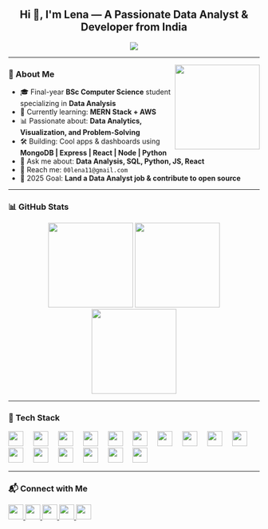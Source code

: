 <h2 align="center">Hi 👋, I'm Lena — A Passionate Data Analyst & Developer from India</h2>

<p align="center">
  <img src="https://readme-typing-svg.herokuapp.com?font=Fira+Code&duration=3000&pause=1000&color=F76D6D&width=500&lines=Data+Analyst+%7C+MERN+Stack+Developer;BSc+Computer+Science+Student;Lifelong+Learner+🚀" />
</p>

---

<!-- Animated GIF -->
<img align="right" height="170" src="https://media.giphy.com/media/qgQUggAC3Pfv687qPC/giphy.gif" />

### 🧠 About Me
- 🎓 Final-year **BSc Computer Science** student specializing in **Data Analysis**
- 🌱 Currently learning: **MERN Stack + AWS**
- 📊 Passionate about: **Data Analytics, Visualization, and Problem-Solving**
- 🛠️ Building: Cool apps & dashboards using **MongoDB | Express | React | Node | Python**
- 💬 Ask me about: **Data Analysis, SQL, Python, JS, React**
- 📧 Reach me: `00lena11@gmail.com`
- 🎯 2025 Goal: **Land a Data Analyst job & contribute to open source**

---

### 📊 GitHub Stats
<div align="center">
  <img src="https://github-readme-stats.vercel.app/api?username=codewith-lena&show_icons=true&include_all_commits=true&count_private=true&theme=radical&border_radius=10&hide_border=false" height="170" />
  
  <img src="https://github-readme-stats.vercel.app/api/top-langs?username=codewith-lena&layout=compact&langs_count=6&theme=radical&border_radius=10&hide_border=false" height="170" />

  <img src="https://streak-stats.demolab.com?user=codewith-lena&theme=radical&hide_border=false&border_radius=10&date_format=M%20j%5B%2C%20Y%5D" height="170" />
</div>

---

### 🧰 Tech Stack
<div align="left">
  <!-- Data Analysis -->
  <img src="https://cdn.jsdelivr.net/gh/devicons/devicon/icons/python/python-original.svg" height="30" />
  <img width="12" />
  <img src="https://cdn.jsdelivr.net/gh/devicons/devicon/icons/mysql/mysql-original.svg" height="30" />
  <img width="12" />
  <img src="https://cdn.jsdelivr.net/gh/devicons/devicon/icons/pandas/pandas-original.svg" height="30" />
  <img width="12" />
  <img src="https://cdn.jsdelivr.net/gh/devicons/devicon/icons/numpy/numpy-original.svg" height="30" />
  <img width="12" />
  <img src="https://cdn.jsdelivr.net/gh/devicons/devicon/icons/mongodb/mongodb-original.svg" height="30" />
  
  <!-- Web Development -->
  <img width="12" />
  <img src="https://cdn.jsdelivr.net/gh/devicons/devicon/icons/javascript/javascript-original.svg" height="30" />
  <img width="12" />
  <img src="https://cdn.jsdelivr.net/gh/devicons/devicon/icons/react/react-original.svg" height="30" />
  <img width="12" />
  <img src="https://cdn.jsdelivr.net/gh/devicons/devicon/icons/nodejs/nodejs-original.svg" height="30" />
  <img width="12" />
  <img src="https://cdn.jsdelivr.net/gh/devicons/devicon/icons/express/express-original.svg" height="30" />

  <!-- Styling -->
  <img width="12" />
  <img src="https://cdn.jsdelivr.net/gh/devicons/devicon/icons/html5/html5-original.svg" height="30" />
  <img width="12" />
  <img src="https://cdn.jsdelivr.net/gh/devicons/devicon/icons/css3/css3-original.svg" height="30" />
  <img width="12" />
  <img src="https://cdn.jsdelivr.net/gh/devicons/devicon/icons/tailwindcss/tailwindcss-original.svg" height="30" />
  <img width="12" />
  <img src="https://cdn.jsdelivr.net/gh/devicons/devicon/icons/bootstrap/bootstrap-original.svg" height="30" />

  <!-- Tools -->
  <img width="12" />
  <img src="https://cdn.jsdelivr.net/gh/devicons/devicon/icons/git/git-original.svg" height="30" />
  <img width="12" />
  <img src="https://cdn.jsdelivr.net/gh/devicons/devicon/icons/github/github-original.svg" height="30" />
  <img width="12" />
  <img src="https://cdn.jsdelivr.net/npm/simple-icons@v9/icons/amazonaws.svg" height="30" />
</div>

---

### 📬 Connect with Me
<div align="left">
  <!-- LinkedIn -->
  <a href="https://www.linkedin.com/in/your_linkedin_username" target="_blank">
    <img src="https://cdn.jsdelivr.net/gh/devicons/devicon/icons/linkedin/linkedin-original.svg" height="30" />
  </a>
  
  <!-- GitHub -->
  <a href="https://github.com/codewith-lena" target="_blank">
    <img src="https://cdn.jsdelivr.net/gh/devicons/devicon/icons/github/github-original.svg" height="30" />
  </a>
  
  <!-- Kaggle -->
  <a href="https://www.kaggle.com/your_kaggle_username" target="_blank">
    <img src="https://cdn.jsdelivr.net/gh/simple-icons/simple-icons/icons/kaggle.svg" height="30" />
  </a>
  
  <!-- Email -->
  <a href="mailto:00lena11@gmail.com">
    <img src="https://cdn.jsdelivr.net/gh/simple-icons/simple-icons/icons/gmail.svg" height="30" />
  </a>
  
  <!-- Instagram (optional) -->
  <a href="https://www.instagram.com/your_instagram_username" target="_blank">
    <img src="https://cdn.jsdelivr.net/gh/devicons/devicon/icons/instagram/instagram-original.svg" height="30" />
  </a>
</div>
